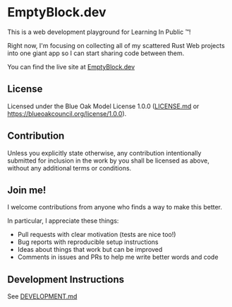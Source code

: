 # EmptyBlock.dev

This is a web development playground for Learning In Public ™!

Right now, I'm focusing on collecting all of my scattered Rust Web projects
into one giant app so I can start sharing code between them.

You can find the live site at [EmptyBlock.dev](https://www.EmptyBlock.dev)

## License

Licensed under the Blue Oak Model License 1.0.0 ([LICENSE.md](LICENSE.md) or
https://blueoakcouncil.org/license/1.0.0).

## Contribution

Unless you explicitly state otherwise, any contribution intentionally submitted
for inclusion in the work by you shall be licensed as above, without any
additional terms or conditions.

## Join me!

I welcome contributions from anyone who finds a way to make this better.

In particular, I appreciate these things:
- Pull requests with clear motivation (tests are nice too!)
- Bug reports with reproducible setup instructions
- Ideas about things that work but can be improved
- Comments in issues and PRs to help me write better words and code

## Development Instructions

See [DEVELOPMENT.md](DEVELOPMENT.md)
